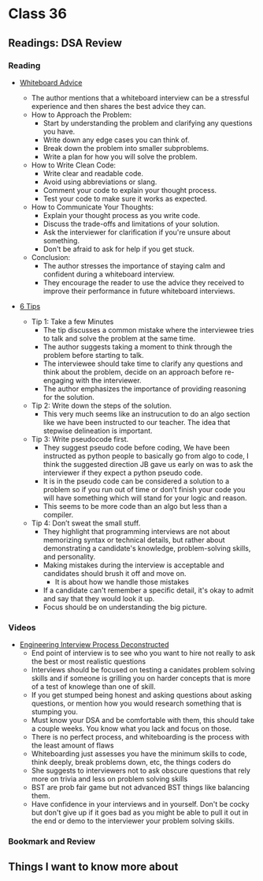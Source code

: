 # Class 36

## Readings: DSA Review

### Reading

- [Whiteboard Advice](https://hackernoon.com/the-best-whiteboard-interview-advice-i-ever-received-3ebbfa72e4a)
  - The author mentions that a whiteboard interview can be a stressful experience and then shares the best advice they can.
  - How to Approach the Problem:
    - Start by understanding the problem and clarifying any questions you have.
    - Write down any edge cases you can think of.
    - Break down the problem into smaller subproblems.
    - Write a plan for how you will solve the problem.
  - How to Write Clean Code:
    - Write clear and readable code.
    - Avoid using abbreviations or slang.
    - Comment your code to explain your thought process.
    - Test your code to make sure it works as expected.
  - How to Communicate Your Thoughts:
    - Explain your thought process as you write code.
    - Discuss the trade-offs and limitations of your solution.
    - Ask the interviewer for clarification if you're unsure about something.
    - Don't be afraid to ask for help if you get stuck.
  - Conclusion:
    - The author stresses the importance of staying calm and confident during a whiteboard interview.
    - They encourage the reader to use the advice they received to improve their performance in future whiteboard interviews.


- [6 Tips](https://blog.usejournal.com/6-tips-to-ace-a-whiteboard-programming-interview-f06c1b378bc6)
  - Tip 1: Take a few Minutes
    - The tip discusses a common mistake where the interviewee tries to talk and solve the problem at the same time. 
    - The author suggests taking a moment to think through the problem before starting to talk. 
    - The interviewee should take time to clarify any questions and think about the problem, decide on an approach before re-engaging with the interviewer. 
    - The author emphasizes the importance of providing reasoning for the solution.
  - Tip 2: Write down the steps of the solution.
    - This very much seems like an instrucution to do an algo section like we have been instructed to our teacher. The idea that stepwise delineation is important.
  - Tip 3: Write pseudocode first.
    - They suggest pseudo code before coding, We have been instructed as python people to basically go from algo to code, I think the suggested direction JB gave us early on was to ask the interviewer if they expect a python pseudo code.
    - It is in the pseudo code can be considered a solution to a problem so if you run out of time or don't finish your code you will have something which will stand for your logic and reason.
    - This seems to be more code than an algo but less than a compiler.
  - Tip 4: Don’t sweat the small stuff.
    - They highlight that programming interviews are not about memorizing syntax or technical details, but rather about demonstrating a candidate's knowledge, problem-solving skills, and personality. 
    - Making mistakes during the interview is acceptable and candidates should brush it off and move on. 
      - It is about how we handle those mistakes
    - If a candidate can't remember a specific detail, it's okay to admit and say that they would look it up. 
    - Focus should be on understanding the big picture.

### Videos

- [Engineering Interview Process Deconstructed](https://www.youtube.com/watch?v=KdXAUst8bdo)
  - End point of interview is to see who you want to hire not really to ask the best or most realistic questions
  - Interviews should be focused on testing a canidates problem solving skills and if someone is grilling you on harder concepts that is more of a test of knowlege than one of skill.
  - If you get stumped being honest and asking questions about asking questions, or mention how you would research something that is stumping you.
  - Must know your DSA and be comfortable with them, this should take a couple weeks. You know what you lack and focus on those.
  - There is no perfect process, and whiteboarding is the process with the least amount of flaws
  - Whiteboarding just assesses you have the minimum skills to code, think deeply, break problems down, etc, the things coders do
  - She suggests to interviewers not to ask obscure questions that rely more on trivia and less on problem solving skills
  - BST are prob fair game but not advanced BST things like balancing them.
  - Have confidence in your interviews and in yourself. Don't be cocky but don't give up if it goes bad as you might be able to pull it out in the end or demo to the interviewer your problem solving skills.

### Bookmark and Review

## Things I want to know more about
